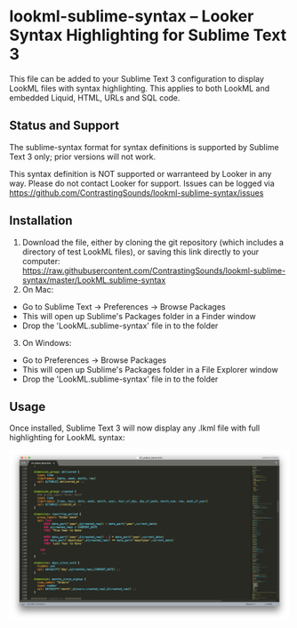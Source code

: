 # lookml-sublime-syntax – Looker Syntax Highlighting for Sublime Text 3

This file can be added to your Sublime Text 3 configuration to display LookML files with syntax highlighting. This applies to both LookML and embedded Liquid, HTML, URLs and SQL code.

## Status and Support

The sublime-syntax format for syntax definitions is supported by Sublime Text 3 only; prior versions will not work.

This syntax definition is NOT supported or warranteed by Looker in any way. Please do not contact Looker for support. Issues can be logged via https://github.com/ContrastingSounds/lookml-sublime-syntax/issues

## Installation

1. Download the file, either by cloning the git repository (which includes a directory of test LookML files), or saving this link directly to your computer: https://raw.githubusercontent.com/ContrastingSounds/lookml-sublime-syntax/master/LookML.sublime-syntax
2. On Mac:
- Go to Sublime Text -> Preferences -> Browse Packages
- This will open up Sublime's Packages folder in a Finder window
- Drop the 'LookML.sublime-syntax' file in to the folder
3. On Windows:
- Go to Preferences -> Browse Packages
- This will open up Sublime's Packages folder in a File Explorer window
- Drop the 'LookML.sublime-syntax' file in to the folder

## Usage

Once installed, Sublime Text 3 will now display any .lkml file with full highlighting for LookML syntax:

![screencap](lookml-sublime-syntax.png)
